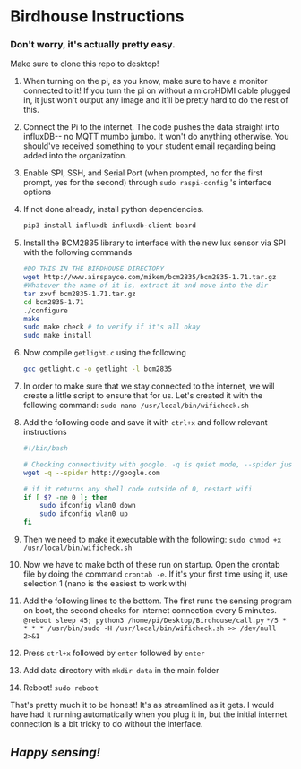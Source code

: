 # Birdhouse Instructions
### Don't worry, it's actually pretty easy.

Make sure to clone this repo to desktop!

1. When turning on the pi, as you know, make sure to have a monitor connected to it! If you turn the pi on without a microHDMI cable plugged in, it just won't output any image and it'll be pretty hard to do the rest of this.
2. Connect the Pi to the internet. The code pushes the data straight into influxDB-- no MQTT mumbo jumbo. It won't do anything otherwise. You should've received something to your student email regarding being added into the organization.
3. Enable SPI, SSH, and Serial Port (when prompted, no for the first prompt, yes for the second) through `sudo raspi-config` 's interface options
4. If not done already, install python dependencies.
    ```bash
    pip3 install influxdb influxdb-client board
    ```
5. Install the BCM2835 library to interface with the new lux sensor via SPI with the following commands
    ```bash
    #DO THIS IN THE BIRDHOUSE DIRECTORY
    wget http://www.airspayce.com/mikem/bcm2835/bcm2835-1.71.tar.gz
    #Whatever the name of it is, extract it and move into the dir
    tar zxvf bcm2835-1.71.tar.gz
    cd bcm2835-1.71
    ./configure
    make
    sudo make check # to verify if it's all okay
    sudo make install
    ```
6. Now compile `getlight.c` using the following
    ```bash
    gcc getlight.c -o getlight -l bcm2835
    ```

7. In order to make sure that we stay connected to the internet, we will create a little script to ensure that for us. Let's created it with the following command:
    `sudo nano /usr/local/bin/wificheck.sh`
8. Add the following code and save it with `ctrl+x` and follow relevant instructions
    ```bash
    #!/bin/bash

    # Checking connectivity with google. -q is quiet mode, --spider just checks page availability
    wget -q --spider http://google.com

    # if it returns any shell code outside of 0, restart wifi
    if [ $? -ne 0 ]; then
        sudo ifconfig wlan0 down
        sudo ifconfig wlan0 up
    fi
    ```
9. Then we need to make it executable with the following:
    `sudo chmod +x /usr/local/bin/wificheck.sh`
10. Now we have to make both of these run on startup. Open the crontab file by doing the command `crontab -e`. If it's your first time using it, use selection 1 (nano is the easiest to work with)
11. Add the following lines to the bottom. The first runs the sensing program on boot, the second checks for internet connection every 5 minutes.
    `@reboot sleep 45; python3 /home/pi/Desktop/Birdhouse/call.py`
    `*/5 * * * * /usr/bin/sudo -H /usr/local/bin/wificheck.sh >> /dev/null 2>&1`
12. Press `ctrl+x` followed by `enter` followed by `enter`
13. Add data directory with `mkdir data` in the main folder
14. Reboot! `sudo reboot`

That's pretty much it to be honest! It's as streamlined as it gets. I would have had it running automatically when you plug it in, but the initial internet connection is a bit tricky to do without the interface.

## *Happy sensing!*
